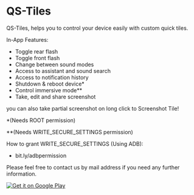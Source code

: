 # QS-Tiles
QS-Tiles, helps you to control your device easily with custom quick tiles.


In-App Features:

- Toggle rear flash
- Toggle front flash
- Change between sound modes
- Access to assistant and sound search
- Access to notification history
- Shutdown & reboot device*
- Control immersive mode**
- Take, edit and share screenshot

you can also take partial screenshot on long click to Screenshot Tile!



*(Needs ROOT permission)


**(Needs WRITE_SECURE_SETTINGS permission)


How to grant WRITE_SECURE_SETTINGS (Using ADB):
- bit.ly/adbpermission




Please feel free to contact us by mail address if you need any further information.





<a href='https://play.google.com/store/apps/details?id=diorid.tiles&pcampaignid=MKT-Other-global-all-co-prtnr-py-PartBadge-Mar2515-1'><img alt='Get it on Google Play' src='https://play.google.com/intl/en_us/badges/images/generic/en_badge_web_generic.png'/></a>
